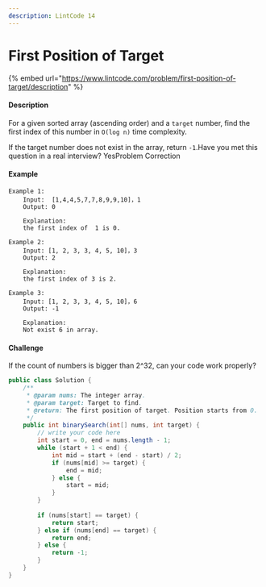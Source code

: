 ```yaml
---
description: LintCode 14
---
```


# First Position of Target

{% embed url="https://www.lintcode.com/problem/first-position-of-target/description" %}

#### Description

For a given sorted array (ascending order) and a `target` number, find the first index of this number in `O(log n)` time complexity.

If the target number does not exist in the array, return `-1`.Have you met this question in a real interview?  YesProblem Correction

#### Example

```
Example 1:
	Input:  [1,4,4,5,7,7,8,9,9,10]，1
	Output: 0
	
	Explanation: 
	the first index of  1 is 0.

Example 2:
	Input: [1, 2, 3, 3, 4, 5, 10]，3
	Output: 2
	
	Explanation: 
	the first index of 3 is 2.

Example 3:
	Input: [1, 2, 3, 3, 4, 5, 10]，6
	Output: -1
	
	Explanation: 
	Not exist 6 in array.

```

#### Challenge

If the count of numbers is bigger than 2^32, can your code work properly?

```java
public class Solution {
    /**
     * @param nums: The integer array.
     * @param target: Target to find.
     * @return: The first position of target. Position starts from 0.
     */
    public int binarySearch(int[] nums, int target) {
        // write your code here
        int start = 0, end = nums.length - 1;
        while (start + 1 < end) {
            int mid = start + (end - start) / 2;
            if (nums[mid] >= target) {
                end = mid;
            } else {
                start = mid;
            }
        }
        
        if (nums[start] == target) {
            return start;
        } else if (nums[end] == target) {
            return end;
        } else {
            return -1;
        }
    }
}
```
